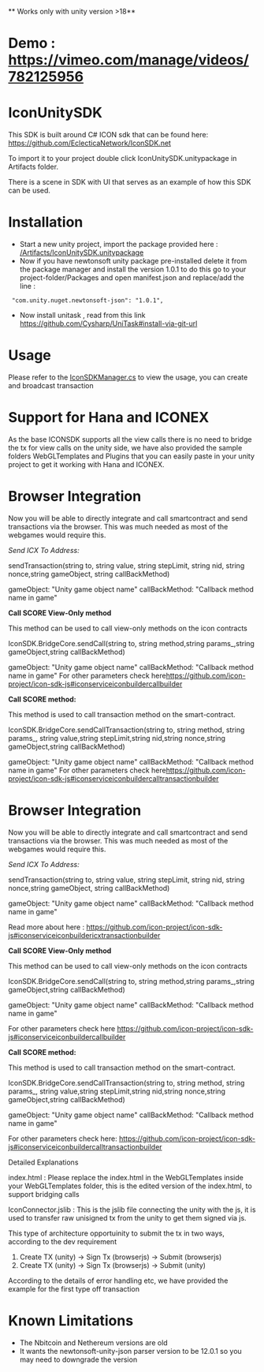 
** Works only with unity version >18**

# Demo : https://vimeo.com/manage/videos/782125956

# IconUnitySDK

This SDK is built around C# ICON sdk that can be found here: https://github.com/EclecticaNetwork/IconSDK.net

To import it to your project double click IconUnitySDK.unitypackage in Artifacts folder. 

There is a scene in SDK with UI that serves as an example of how this SDK can be used. 


#  Installation 


- Start a new unity project, import the package provided here : [/Artifacts/IconUnitySDK.unitypackage](/Artifacts/IconUnitySDK.unitypackage) 
- Now if you have newtonsoft unity package pre-installed delete it from the package manager and install the version 1.0.1 to do this go to your project-folder/Packages and open manifest.json and replace/add the line : 


 ` "com.unity.nuget.newtonsoft-json": "1.0.1",`

- Now install unitask , read from this link https://github.com/Cysharp/UniTask#install-via-git-url



# Usage 

Please refer to the [IconSDKManager.cs](/IconUnitySDK/Assets/UnityIntegration/IconSDKManager.cs) to view the usage, you can create and broadcast transaction 


# Support for Hana and ICONEX

As the base ICONSDK supports all the view calls there is no need to bridge the tx for view calls on the unity side, we have also provided the sample folders WebGLTemplates and Plugins that you can easily paste in your unity project to get it working with Hana and ICONEX. 

# Browser Integration

Now you will be able to directly integrate and call smartcontract and send transactions via the browser. This was much needed as most of the webgames would require this. 


*Send ICX To Address:*


sendTransaction(string to, string value, string stepLimit, string nid, string nonce,string  gameObject, string callBackMethod)


gameObject: "Unity game object name"
callBackMethod: "Callback method name in game"


**Call SCORE View-Only method**

This method can be used to call view-only methods on the icon contracts

IconSDK.BridgeCore.sendCall(string to, string method,string params_,string gameObject,string callBackMethod)

gameObject: "Unity game object name"
callBackMethod: "Callback method name in game"
For other parameters check here<https://github.com/icon-project/icon-sdk-js#iconserviceiconbuildercallbuilder>




**Call SCORE method:**


This method is used to call transaction method on the smart-contract.

IconSDK.BridgeCore.sendCallTransaction(string to, string method, string params_, string value,string stepLimit,string nid,string nonce,string gameObject,string callBackMethod)

gameObject: "Unity game object name"
callBackMethod: "Callback method name in game"
For other parameters check here<https://github.com/icon-project/icon-sdk-js#iconserviceiconbuildercalltransactionbuilder>

# Browser Integration

Now you will be able to directly integrate and call smartcontract and send transactions via the browser. This was much needed as most of the webgames would require this. 


*Send ICX To Address:*


sendTransaction(string to, string value, string stepLimit, string nid, string nonce,string  gameObject, string callBackMethod)


gameObject: "Unity game object name"
callBackMethod: "Callback method name in game"

Read more about here : https://github.com/icon-project/icon-sdk-js#iconserviceiconbuildericxtransactionbuilder

**Call SCORE View-Only method**

This method can be used to call view-only methods on the icon contracts

IconSDK.BridgeCore.sendCall(string to, string method,string params_,string gameObject,string callBackMethod)

gameObject: "Unity game object name"
callBackMethod: "Callback method name in game"


For other parameters check here 
https://github.com/icon-project/icon-sdk-js#iconserviceiconbuildercallbuilder





**Call SCORE method:**


This method is used to call transaction method on the smart-contract.

IconSDK.BridgeCore.sendCallTransaction(string to, string method, string params_, string value,string stepLimit,string nid,string nonce,string gameObject,string callBackMethod)

gameObject: "Unity game object name"
callBackMethod: "Callback method name in game"


For other parameters check here:
https://github.com/icon-project/icon-sdk-js#iconserviceiconbuildercalltransactionbuilder






Detailed Explanations

index.html : Please replace the index.html in the WebGLTemplates inside your WebGLTemplates folder, this is the edited version of the index.html, to support bridging calls 

IconConnector.jslib : This is the jslib file connecting the unity with the js, it is used to transfer raw unisigned tx from the unity to get them signed via js. 

This type of architecture opportuinity to submit the tx in two ways, according to the dev requirement 

1) Create TX (unity) -> Sign Tx (browserjs) -> Submit (browserjs)
2) Create TX (unity) -> Sign Tx (browserjs) -> Submit (unity)

According to the details of error handling etc, we have provided the example for the first type off transaction




# Known Limitations 

- The Nbitcoin and Nethereum versions are old 
- It wants the newtonsoft-unity-json parser version to be 12.0.1 so you may need to downgrade the version 

